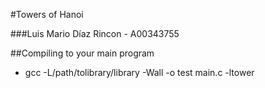 #Towers of Hanoi

###Luis Mario Díaz Rincon - A00343755

##Compiling to your main program
* gcc -L/path/tolibrary/library -Wall -o test main.c -ltower


